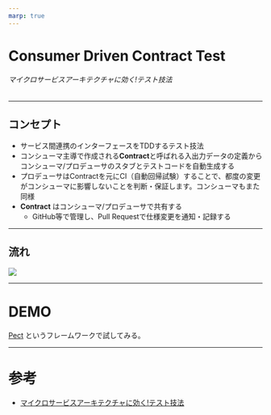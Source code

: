 ```yaml
---
marp: true
---
```


# Consumer Driven Contract Test

###### マイクロサービスアーキテクチャに効く!テスト技法

---

## コンセプト

- サービス間連携のインターフェースをTDDするテスト技法
- コンシューマ主導で作成される**Contract**と呼ばれる入出力データの定義からコンシューマ/プロデューサのスタブとテストコードを自動生成する
- プロデューサはContractを元にCI（自動回帰試験）することで、都度の変更がコンシューマに影響しないことを判断・保証します。コンシューマもまた同様
- **Contract** はコンシューマ/プロデューサで共有する
  - GitHub等で管理し、Pull Requestで仕様変更を通知・記録する

---

## 流れ

![](https://www.ogis-ri.co.jp/otc/hiroba/technical/microservices-test/img/pic-202104-001.jpg)

---

# DEMO

[Pect](https://www.pect.io/) というフレームワークで試してみる。

---

# 参考

- [マイクロサービスアーキテクチャに効く!テスト技法](https://www.ogis-ri.co.jp/otc/hiroba/technical/microservices-test/part1.html)
